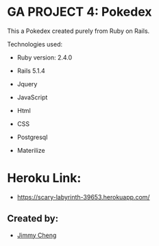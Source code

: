 # GA PROJECT 4: Pokedex

This a Pokedex created purely from Ruby on Rails.

Technologies used:

* Ruby version: 2.4.0

* Rails 5.1.4

* Jquery

* JavaScript

* Html

* CSS

* Postgresql

* Materilize


# Heroku Link:

* https://scary-labyrinth-39653.herokuapp.com/

## Created by:
* [Jimmy Cheng](https://github.com/jcheng305)
